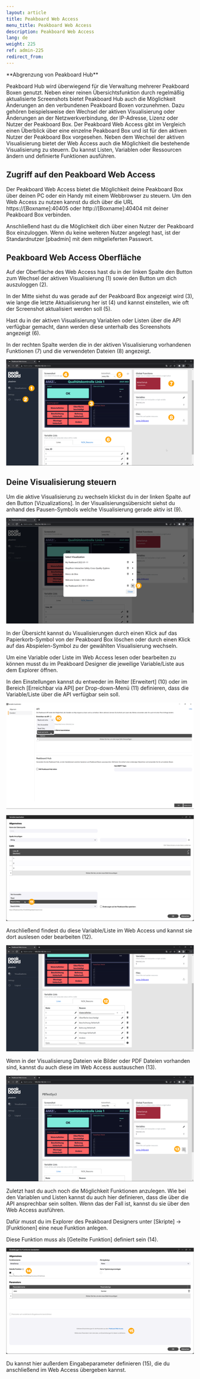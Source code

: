```yaml
---
layout: article
title: Peakboard Web Access
menu_title: Peakboard Web Access
description: Peakboard Web Access
lang: de
weight: 225
ref: admin-225
redirect_from:
---
```


<div class="box-tip" markdown="1">**Abgrenzung von Peakboard Hub**

Peakboard Hub wird überwiegend für die Verwaltung mehrerer Peakboard Boxen genutzt. Neben einer reinen Übersichtsfunktion durch regelmäßig aktualisierte Screenshots bietet Peakboard Hub auch die Möglichkeit Änderungen an den verbundenen Peakboard Boxen vorzunehmen. Dazu gehören beispielsweise den Wechsel der aktiven Visualisierung oder Änderungen an der Netzwerkverbindung, der IP-Adresse, Lizenz oder Nutzer der Peakboard Box.
Der Peakboard Web Access gibt im Vergleich einen Überblick über eine einzelne Peakboard Box und ist für den aktiven Nutzer der Peakboard Box vorgesehen. Neben dem Wechsel der aktiven Visualisierung bietet der Web Access auch die Möglichkeit die bestehende Visualisierung zu steuern. Du kannst Listen, Variablen oder Ressourcen ändern und definierte Funktionen ausführen.
</div>


## Zugriff auf den Peakboard Web Access

Der Peakboard Web Access bietet die Möglichkeit deine Peakboard Box über deinen PC oder ein Handy mit einem Webbrowser zu steuern. Um den Web Access zu nutzen kannst du dich über die URL https://[Boxname]:40405 oder http://[Boxname]:40404 mit deiner Peakboard Box verbinden.

Anschließend hast du die Möglichkeit dich über einen Nutzer der Peakboard Box einzuloggen. Wenn du keine weiteren Nutzer angelegt hast, ist der Standardnutzer [pbadmin] mit dem mitgelieferten Passwort.


## Peakboard Web Access Oberfläche

Auf der Oberfläche des Web Access hast du in der linken Spalte den Button zum Wechsel der aktiven Visualisierung (1) sowie den Button um dich auszuloggen (2).

In der Mitte siehst du was gerade auf der Peakboard Box angezeigt wird (3), wie lange die letzte Aktualisierung her ist (4) und kannst einstellen, wie oft der Screenshot aktualisiert werden soll (5).

Hast du in der aktiven Visualisierung Variablen oder Listen über die API verfügbar gemacht, dann werden diese unterhalb des Screenshots angezeigt (6).

In der rechten Spalte werden die in der aktiven Visualisierung vorhandenen Funktionen (7) und die verwendeten Dateien (8) angezeigt.

![Web Access Oberfläche](/assets/images/admin/web-access/Web-Access_overview_de.png)


## Deine Visualisierung steuern

Um die aktive Visualisierung zu wechseln klickst du in der linken Spalte auf den Button [Vizualizations]. In der Visualisierungsübersicht siehst du anhand des Pausen-Symbols welche Visualisierung gerade aktiv ist (9). 

![Web Access Visualisierung wechseln](/assets/images/admin/web-access/Web-Access_visualization-01_de.png)

In der Übersicht kannst du Visualisierungen durch einen Klick auf das Papierkorb-Symbol von der Peakboard Box löschen oder durch einen Klick auf das Abspielen-Symbol zu der gewählten Visualisierung wechseln. 

Um eine Variable oder Liste im Web Access lesen oder bearbeiten zu können musst du im Peakboard Designer die jeweilige Variable/Liste aus dem Explorer öffnen. 

In den Einstellungen kannst du entweder im Reiter [Erweitert] (10) oder im Bereich [Erreichbar via API] per Drop-down-Menü (11) definieren, dass die Variable/Liste über die API verfügbar sein soll.

![Web Access Variablen und Listen](/assets/images/admin/web-access/Web-Access_visualization-02_de.png)

![Web Access Variablen und Listen](/assets/images/admin/web-access/Web-Access_visualization-03_de.png)

Anschließend findest du diese Variable/Liste im Web Access und kannst sie dort auslesen oder bearbeiten (12).

![Web Access Variablen und Listen](/assets/images/admin/web-access/Web-Access_visualization-04_de.png)

Wenn in der Visualisierung Dateien wie Bilder oder PDF Dateien vorhanden sind, kannst du auch diese im Web Access austauschen (13).

![Web Access Dateien](/assets/images/admin/web-access/Web-Access_visualization-05_de.png)

Zuletzt hast du auch noch die Möglichkeit Funktionen anzulegen. Wie bei den Variablen und Listen kannst du auch hier definieren, dass die über die API ansprechbar sein sollten. Wenn das der Fall ist, kannst du sie über den Web Access ausführen.

Dafür musst du im Explorer des Peakboard Designers unter [Skripte] -> [Funktionen] eine neue Funktion anlegen.

Diese Funktion muss als [Geteilte Funktion] definiert sein (14).

![Web Access Funktionen](/assets/images/admin/web-access/Web-Access_visualization-06_de.png)

Du kannst hier außerdem Eingabeparameter definieren (15), die du anschließend im Web Access übergeben kannst.